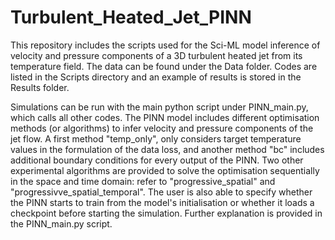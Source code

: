 # Turbulent_Heated_Jet_PINN
This repository includes the scripts used for the Sci-ML model inference of velocity and pressure components of a 3D turbulent heated jet from its temperature field. 
The data can be found under the Data folder. Codes are listed in the Scripts directory and an example of results is stored in the Results folder. 

Simulations can be run with the main python script under PINN_main.py, which calls all other codes. The PINN model includes different optimisation methods (or algorithms) to infer velocity and pressure components of the jet flow. A first method "temp_only", only considers target temperature values in the formulation of the data loss, and another method "bc" includes additional boundary conditions for every output of the PINN. Two other experimental algorithms are provided to solve the optimisation sequentially in the space and time domain: refer to "progressive_spatial" and "progressivve_spatial_temporal". The user is also able to specify whether the PINN starts to train from the model's initialisation or whether it loads a checkpoint before starting the simulation. Further explanation is provided in the PINN_main.py script.



